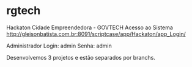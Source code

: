 # rgtech
Hackaton Cidade Empreendedora - GOVTECH
Acesso ao Sistema
http://gleisonbatista.com.br:8091/scriptcase/app/Hackaton/app_Login/

Administrador
Login: admin
Senha: admin

Desenvolvemos 3 projetos e estão separados por branchs.
